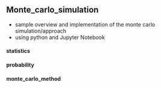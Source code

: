 ## Monte_carlo_simulation
-  sample overview and implementation of the monte carlo simulation/approach 
-  using python and Jupyter Notebook
#### statistics 
#### probability
#### monte_carlo_method
